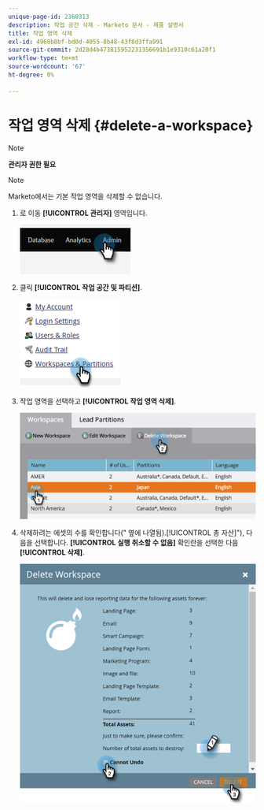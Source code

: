 ```yaml
---
unique-page-id: 2360313
description: 작업 공간 삭제 - Marketo 문서 - 제품 설명서
title: 작업 영역 삭제
exl-id: 4968b8bf-bd0d-4055-8b48-43f8d3ffa991
source-git-commit: 2d28d4b473815952231356691b1e9310c61a20f1
workflow-type: tm+mt
source-wordcount: '67'
ht-degree: 0%

---
```


# 작업 영역 삭제 {#delete-a-workspace}

>[!NOTE]
>
>**관리자 권한 필요**

>[!NOTE]
>
>Marketo에서는 기본 작업 영역을 삭제할 수 없습니다.

1. 로 이동 **[!UICONTROL 관리자]** 영역입니다.

   ![](assets/delete-a-workspace-1.png)

1. 클릭 **[!UICONTROL 작업 공간 및 파티션]**.

   ![](assets/delete-a-workspace-2.png)

1. 작업 영역을 선택하고 **[!UICONTROL 작업 영역 삭제]**.

   ![](assets/delete-a-workspace-3.png)

1. 삭제하려는 에셋의 수를 확인합니다(&quot; 옆에 나열됨).[!UICONTROL 총 자산]&quot;), 다음을 선택합니다. **[!UICONTROL 실행 취소할 수 없음]** 확인란을 선택한 다음 **[!UICONTROL 삭제]**.

   ![](assets/delete-a-workspace-4.png)
